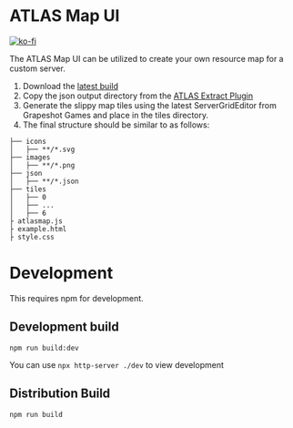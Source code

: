 # ATLAS Map UI
[![ko-fi](https://ko-fi.com/img/githubbutton_sm.svg)](https://ko-fi.com/O5O33VK5S)

The ATLAS Map UI can be utilized to create your own resource map for a custom server.

1. Download the [latest build](https://github.com/antihax/atlasmap-js/releases/latest/download/dist.tar.gz)
2. Copy the json output directory from the [ATLAS Extract Plugin](https://github.com/antihax/ATLAS-Extract-Plugin)
3. Generate the slippy map tiles using the latest ServerGridEditor from Grapeshot Games and place in the tiles directory.
4. The final structure should be similar to as follows:
```
├── icons
│   ├── **/*.svg
├── images
│   ├── **/*.png
├── json
│   ├── **/*.json
├── tiles
│   ├── 0
│   ├── ...
│   ├── 6
├ atlasmap.js
├ example.html
├ style.css
```

# Development
This requires npm for development.

## Development build

```
npm run build:dev
```

You can use `npx http-server ./dev` to view development 

## Distribution Build
```
npm run build
```